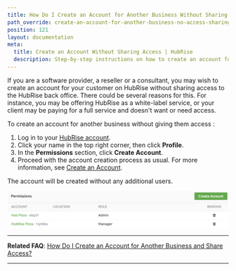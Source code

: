 ```yaml
---
title: How Do I Create an Account for Another Business Without Sharing Access?
path_override: create-an-account-for-another-business-no-access-sharing
position: 121
layout: documentation
meta:
  title: Create an Account Without Sharing Access | HubRise
  description: Step-by-step instructions on how to create an account for another business on HubRise without sharing access. Assist your clients when connecting apps via HubRise.
---
```


If you are a software provider, a reseller or a consultant, you may wish to create an account for your customer on HubRise without sharing access to the HubRise back office. There could be several reasons for this. For instance, you may be offering HubRise as a white-label service, or your client may be paying for a full service and doesn't want or need access.

To create an account for another business without giving them access :

1. Log in to your [HubRise account](https://manager.hubrise.com).
1. Click your name in the top right corner, then click **Profile**.
1. In the **Permissions** section, click **Create Account**.
1. Proceed with the account creation process as usual. For more information, see [Create an Account](/docs/account#create-an-account).

The account will be created without any additional users.

![HubRise Permissions](./images/056-2x-my-permissions.png)

---

**Related FAQ**: [How Do I Create an Account for Another Business and Share Access?](/docs/faqs/create-an-account-for-another-business/)

---
